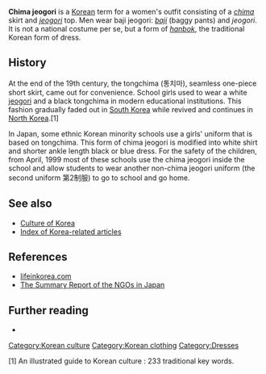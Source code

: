 **Chima jeogori** is a [Korean](Korea "wikilink") term for a women's
outfit consisting of a *[chima](Chima_(clothing) "wikilink")* skirt and
*[jeogori](jeogori "wikilink")* top. Men wear baji jeogori:
*[baji](Baji_(clothing) "wikilink")* (baggy pants) and *jeogori*. It is
not a national costume per se, but a form of
*[hanbok](hanbok "wikilink")*, the traditional Korean form of dress.

## History

At the end of the 19th century, the tongchima (통치마), seamless
one-piece short skirt, came out for convenience. School girls used to
wear a white [jeogori](jeogori "wikilink") and a black tongchima in
modern educational institutions. This fashion gradually faded out in
[South Korea](South_Korea "wikilink") while revived and continues in
[North Korea](North_Korea "wikilink").[1]

In Japan, some ethnic Korean minority schools use a girls' uniform that
is based on tongchima. This form of chima jeogori is modified into white
shirt and shorter ankle length black or blue dress. For the safety of
the children, from April, 1999 most of these schools use the chima
jeogori inside the school and allow students to wear another non-chima
jeogori uniform (the second uniform 第2制服) to go to school and go
home.

## See also

-   [Culture of Korea](Culture_of_Korea "wikilink")
-   [Index of Korea-related
    articles](Index_of_Korea-related_articles "wikilink")

## References

-   [lifeinkorea.com](https://web.archive.org/web/20070219214434/http://www.lifeinkorea.com/Culture/Clothes/clothes.cfm)
-   [The Summary Report of the NGOs in
    Japan](https://web.archive.org/web/20051024155009/http://www.jaiwr.org/jnnc/20030701jnncsummaryreport(en).pdf)

## Further reading

-

[Category:Korean culture](Category:Korean_culture "wikilink")
[Category:Korean clothing](Category:Korean_clothing "wikilink")
[Category:Dresses](Category:Dresses "wikilink")

[1] An illustrated guide to Korean culture : 233 traditional key words.